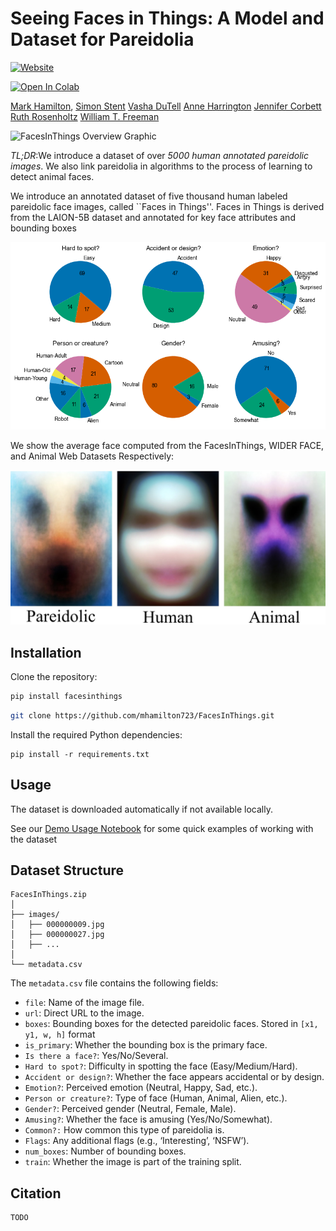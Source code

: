 # Seeing Faces in Things: A Model and Dataset for Pareidolia

[![Website](https://img.shields.io/badge/FacesInThings-%F0%9F%8C%90Website-purple?style=flat)](https://aka.ms/facesinthings)

[//]: # ([![arXiv]&#40;https://img.shields.io/badge/arXiv-2403.10516-b31b1b.svg&#41;]&#40;https://arxiv.org/abs/2403.10516&#41; )
[![Open In Colab](https://colab.research.google.com/assets/colab-badge.svg)](https://colab.research.google.com/github/mhamilton723/FacesInThings/blob/main/Demo%20Usage.ipynb)

[//]: # ([![Huggingface]&#40;https://img.shields.io/badge/%F0%9F%A4%97%20Hugging%20Face-FeatUp-orange&#41;]&#40;https://huggingface.co/spaces/mhamilton723/FeatUp&#41; )
[//]: # ([![Huggingface]&#40;https://img.shields.io/badge/%F0%9F%A4%97%20Hugging%20Face-Paper%20Page-orange&#41;]&#40;https://huggingface.co/papers/2403.10516&#41;)
[//]: # ([![PWC]&#40;https://img.shields.io/endpoint.svg?url=https://paperswithcode.com/badge/featup-a-model-agnostic-framework-for/feature-upsampling-on-imagenet&#41;]&#40;https://paperswithcode.com/sota/feature-upsampling-on-imagenet?p=featup-a-model-agnostic-framework-for&#41;)


[Mark Hamilton](https://mhamilton.net/),
[Simon Stent](https://scholar.google.com/citations?user=f3aij5UAAAAJ&hl=en)
[Vasha DuTell](https://vashadutell.com/)
[Anne Harrington](https://persci.mit.edu/people/anne)
[Jennifer Corbett](https://persci.mit.edu/people/jennifercorbett/)
[Ruth Rosenholtz](https://persci.mit.edu/people/rosenholtz)
[William T. Freeman](https://billf.mit.edu/about/bio)

![FacesInThings Overview Graphic](https://mhamilton.net/images/6408d4de732708fb1275cd71_black_bg_dataset-p-1600.jpg)

*TL;DR*:We introduce a dataset of over *5000 human annotated pareidolic images*. We also link pareidolia in algorithms to the process of learning to detect animal faces.


We introduce an annotated dataset of five thousand human labeled pareidolic face images, called ``Faces in Things''. Faces in Things is derived from the LAION-5B dataset and annotated for key face attributes and bounding boxes

![Dataset Stats](./static/stats.png)

We show the average face computed from the FacesInThings, WIDER FACE, and Animal Web Datasets Respectively:

![Average Faces](./static/all_image_panel_half.jpg)




## Installation

Clone the repository:

```bash
pip install facesinthings
```

```bash
git clone https://github.com/mhamilton723/FacesInThings.git
```

Install the required Python dependencies:

```
pip install -r requirements.txt
```

## Usage
The dataset is downloaded automatically if not available locally.

See our [Demo Usage Notebook](Demo%20Usage.ipynb) for some quick examples of working with the dataset

## Dataset Structure

```
FacesInThings.zip
│
├── images/
│   ├── 000000009.jpg
│   ├── 000000027.jpg
│   ├── ...
│
└── metadata.csv
```

The `metadata.csv` file contains the following fields:

- `file`: Name of the image file.
- `url`: Direct URL to the image.
- `boxes`: Bounding boxes for the detected pareidolic faces. Stored in `[x1, y1, w, h]` format
- `is_primary`: Whether the bounding box is the primary face.
- `Is there a face?`: Yes/No/Several.
- `Hard to spot?`: Difficulty in spotting the face (Easy/Medium/Hard).
- `Accident or design?`: Whether the face appears accidental or by design.
- `Emotion?`: Perceived emotion (Neutral, Happy, Sad, etc.).
- `Person or creature?`: Type of face (Human, Animal, Alien, etc.).
- `Gender?`: Perceived gender (Neutral, Female, Male).
- `Amusing?`: Whether the face is amusing (Yes/No/Somewhat).
- `Common?:` How common this type of pareidolia is.
- `Flags`: Any additional flags (e.g., ‘Interesting’, ‘NSFW’).
- `num_boxes`: Number of bounding boxes.
- `train`: Whether the image is part of the training split.


## Citation
```
TODO
```

